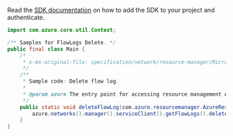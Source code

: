 Read the [SDK documentation](https://github.com/Azure/azure-sdk-for-java/blob/azure-resourcemanager_2.11.0/sdk/resourcemanager/azure-resourcemanager/README.md) on how to add the SDK to your project and authenticate.

```java
import com.azure.core.util.Context;

/** Samples for FlowLogs Delete. */
public final class Main {
    /*
     * x-ms-original-file: specification/network/resource-manager/Microsoft.Network/stable/2021-05-01/examples/NetworkWatcherFlowLogDelete.json
     */
    /**
     * Sample code: Delete flow log.
     *
     * @param azure The entry point for accessing resource management APIs in Azure.
     */
    public static void deleteFlowLog(com.azure.resourcemanager.AzureResourceManager azure) {
        azure.networks().manager().serviceClient().getFlowLogs().delete("rg1", "nw1", "fl", Context.NONE);
    }
}
```
